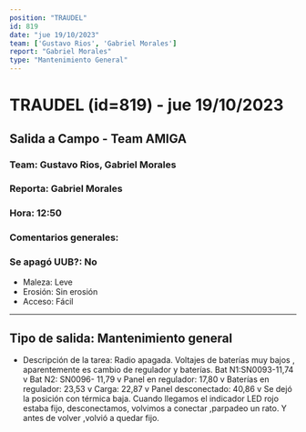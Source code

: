 ```yaml
---
position: "TRAUDEL"
id: 819
date: "jue 19/10/2023"
team: ['Gustavo Rios', 'Gabriel Morales']
report: "Gabriel Morales"
type: "Mantenimiento General"
---
```


# TRAUDEL (id=819) - jue 19/10/2023
## Salida a Campo - Team AMIGA
### Team: Gustavo Rios, Gabriel Morales
### Reporta: Gabriel Morales
### Hora: 12:50
### Comentarios generales: 
### Se apagó UUB?: No 
- Maleza: Leve
- Erosión: Sin erosión
- Acceso: Fácil

---------
## Tipo de salida: Mantenimiento general
   - Descripción de la tarea: Radio apagada. Voltajes de baterías muy bajos , aparentemente es cambio de regulador y baterías.
Bat N1:SN0093-11,74 v
Bat N2: SN0096- 11,79 v 
Panel en regulador: 17,80 v
Baterías en regulador: 23,53 v
Carga: 22,87 v
Panel desconectado: 40,86 v 
Se dejó la posición con térmica baja.
Cuando llegamos el indicador LED rojo estaba fijo, desconectamos, volvimos a conectar ,parpadeo un rato. Y antes de volver ,volvió a quedar fijo.
